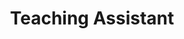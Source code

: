---
title: Teaching Assistant
order: 2
courses:
  - code: CMSC 733
    title: Computer Processing of Pictorial Informationaaa
    terms: Spring 2017
    img: /assets/img/cmsc733.jpg
    description: This is an advanced course on graduate computer vision and computational photography. This course will explore image formation, image features, image segmentation, image stitching, image recognition, motion estimation, 3D point clouds and will touch upon basics of augmented reality.
    page: //cs.umd.edu/class/spring2017/cmsc733/
---